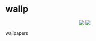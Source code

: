 # wallp


<div  align="center">
  
[![](https://img.shields.io/github/stars/rx-py/wallp?style=for-the-badge&logo=github&color=83c5be&logoColor=D9E0EE&labelColor=252733)](https://github.com/rx-py/hyprland-dotfi.git)
[![](https://img.shields.io/github/last-commit/rx-py/wallp?style=for-the-badge&color=006d77&logoColor=D9E0EE&labelColor=252733)](https://github.com/rx-py/wallp.git)
</div>


wallpapers

